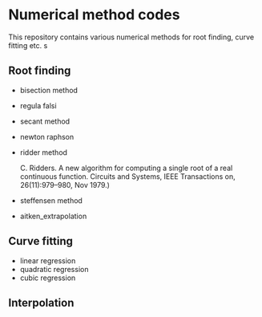 # Numerical method codes
This repository contains various numerical methods for root finding, curve fitting etc.
s

## Root finding
- bisection method
- regula falsi
- secant method
- newton raphson
- ridder method

    C. Ridders. A new algorithm for computing a single root of a real continuous function.
    Circuits and Systems, IEEE Transactions on, 26(11):979–980, Nov 1979.)

- steffensen method
- aitken_extrapolation

## Curve fitting
- linear regression
- quadratic regression
- cubic regression

## Interpolation

